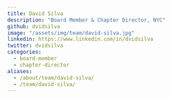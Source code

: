 ```yaml
---
title: David Silva
description: "Board Member & Chapter Director, NYC"
github: dvidsilva
image: "/assets/img/team/david-silva.jpg"
linkedin: https://www.linkedin.com/in/dvidsilva
twitter: dvidsilva
categories:
  - board-member
  - chapter-director
aliases:
  - /about/team/david-silva/
  - /team/david-silva/
---
```

